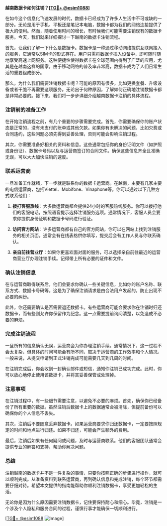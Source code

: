 **越南数据卡如何注销？[[TG💪+ @esim1088](https://t.me/s/esim1088)]**

在如今这个信息化飞速发展的时代，数据卡已经成为了许多人生活中不可或缺的一部分。无论是用于手机、平板还是笔记本电脑，数据卡都为我们的网络连接提供了极大的便利。然而，随着使用时间的增长，有时候我们可能需要注销现有的数据卡服务。今天，我们就来详细探讨一下越南的数据卡注销流程。

首先，让我们了解一下什么是数据卡。数据卡是一种通过移动网络提供互联网接入的服务，它通常以SIM卡的形式存在。用户只需将数据卡插入设备中，即可随时随地享受高速上网服务。这种便捷性使得数据卡在全球范围内得到了广泛的应用，尤其是在越南这样的国家，由于移动网络的普及率非常高，数据卡成为了人们日常生活的重要组成部分。

那么，为什么我们需要注销数据卡呢？可能的原因有很多，比如更换套餐、升级设备或者干脆不再需要这项服务。无论出于何种原因，了解如何正确地注销数据卡都是非常必要的。接下来，我们将一步步详细介绍越南数据卡注销的具体流程。

### 注销前的准备工作

在开始注销流程之前，有几个重要的步骤需要完成。首先，你需要确保你的账户状态是正常的，没有未支付的账单或其他欠款。如果你有未解决的问题，比如欠费或合同违约，这些问题必须先得到妥善处理，否则可能会影响注销过程。

其次，你需要准备好相关的资料和信息。这些通常包括你的身份证明文件（如护照或身份证）、数据卡号码以及与运营商签订的合同文件。确保这些信息齐全且准确无误，可以大大加快注销的速度。

### 联系运营商

一旦准备工作就绪，下一步就是联系你的数据卡运营商。在越南，主要有几家主要的电信运营商，包括Viettel、Mobifone、Vinaphone等。你可以通过以下几种方式联系他们：

1. **拨打客服热线**：大多数运营商都会提供24小时的客服热线服务。你可以拨打他们的客服电话，按照语音提示选择注销服务选项。通常情况下，客服人员会要求你提供身份证明和数据卡号码进行验证。

2. **访问官方网站**：许多运营商都有自己的官方网站，你可以在网站上找到注销服务的相关页面。通常会有在线表格供你填写，提交后会有工作人员与你联系确认。

3. **亲自前往营业厅**：如果你更喜欢面对面的服务，可以选择亲自前往最近的运营商营业厅办理注销手续。记得带上所有必要的证件和文件。

### 确认注销信息

在与运营商取得联系后，他们会要求你确认一些关键信息，比如你的账户名称、联系方式、数据卡号码等。这是为了确保注销请求是由合法用户发起的，防止出现不必要的纠纷。

此外，你还需要确认是否需要退还数据卡。有些运营商可能会要求你在注销时归还数据卡，而有些则允许你保留作为纪念。这一点需要提前询问清楚，以免造成不必要的麻烦。

### 完成注销流程

一旦所有的信息确认无误，运营商会为你办理注销手续。通常情况下，这一过程不会太复杂，但具体的时间可能会有所不同，取决于运营商的工作效率和个人情况。一般来说，从提交申请到正式注销完成可能需要几天到几周的时间。

在注销完成后，你会收到一封确认邮件或短信，通知你注销已成功完成。此时，你可以放心地停止使用该数据卡，并将其妥善保管或处理掉。

### 注意事项

在注销过程中，有一些细节需要注意，以避免不必要的麻烦。首先，确保你已经备份了所有重要的数据。虽然注销后数据卡上的数据通常会被清除，但提前备份可以确保你的个人信息不丢失。

其次，注销后不要随意丢弃数据卡。如果运营商要求你归还数据卡，一定要按照规定的时间和地点进行归还。如果不归还，可能会产生额外的费用。

最后，注销后如果有任何疑问或问题，及时与运营商联系。他们的客服团队通常会提供专业的解答和支持，帮助你解决问题。

### 总结

注销越南的数据卡并不是一件复杂的事情，只要你按照正确的步骤进行操作，就可以顺利完成。从准备资料到联系运营商，再到确认信息和完成注销，每个环节都需要仔细对待。希望本文提供的指南能帮助你顺利注销数据卡，享受更加轻松的生活。

无论你是因为什么原因需要注销数据卡，记住要保持耐心和细心。毕竟，注销是一个涉及个人隐私和服务合同的过程，谨慎行事才能确保一切顺利进行。

[[TG💪+ @esim1088](https://t.me/s/esim1088) ![Image](https://i.postimg.cc/4NQfJmqS/Snipaste-2025-05-13-00-14-12.png)]
